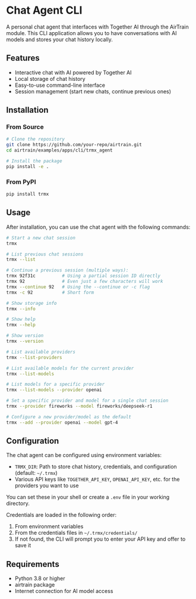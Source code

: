 # Chat Agent CLI

A personal chat agent that interfaces with Together AI through the AirTrain module. This CLI application allows you to have conversations with AI models and stores your chat history locally.

## Features

- Interactive chat with AI powered by Together AI
- Local storage of chat history
- Easy-to-use command-line interface
- Session management (start new chats, continue previous ones)

## Installation

### From Source

```bash
# Clone the repository
git clone https://github.com/your-repo/airtrain.git
cd airtrain/examples/apps/cli/trmx_agent

# Install the package
pip install -e .
```

### From PyPI

```bash
pip install trmx
```

## Usage

After installation, you can use the chat agent with the following commands:

```bash
# Start a new chat session
trmx

# List previous chat sessions
trmx --list

# Continue a previous session (multiple ways):
trmx 92f31c          # Using a partial session ID directly
trmx 92              # Even just a few characters will work
trmx --continue 92   # Using the --continue or -c flag
trmx -c 92           # Short form

# Show storage info
trmx --info

# Show help
trmx --help

# Show version
trmx --version

# List available providers
trmx --list-providers

# List available models for the current provider
trmx --list-models

# List models for a specific provider
trmx --list-models --provider openai

# Set a specific provider and model for a single chat session
trmx --provider fireworks --model fireworks/deepseek-r1

# Configure a new provider/model as the default
trmx --add --provider openai --model gpt-4
```

## Configuration

The chat agent can be configured using environment variables:

- `TRMX_DIR`: Path to store chat history, credentials, and configuration (default: `~/.trmx`)
- Various API keys like `TOGETHER_API_KEY`, `OPENAI_API_KEY`, etc. for the providers you want to use

You can set these in your shell or create a `.env` file in your working directory.

Credentials are loaded in the following order:
1. From environment variables
2. From the credentials files in `~/.trmx/credentials/`
3. If not found, the CLI will prompt you to enter your API key and offer to save it

## Requirements

- Python 3.8 or higher
- airtrain package
- Internet connection for AI model access 